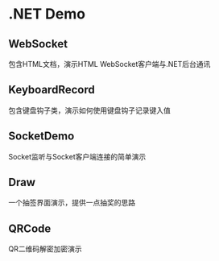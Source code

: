 # .NET Demo

## WebSocket

包含HTML文档，演示HTML WebSocket客户端与.NET后台通讯

## KeyboardRecord

包含键盘钩子类，演示如何使用键盘钩子记录键入值

## SocketDemo

Socket监听与Socket客户端连接的简单演示

## Draw

一个抽签界面演示，提供一点抽奖的思路

## QRCode

QR二维码解密加密演示
